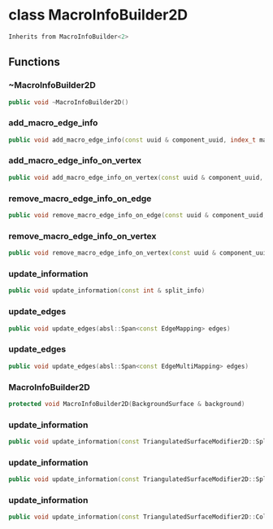 # class MacroInfoBuilder2D


```cpp
Inherits from MacroInfoBuilder<2>
```



## Functions

### ~MacroInfoBuilder2D

```cpp
public void ~MacroInfoBuilder2D()
```


### add_macro_edge_info

```cpp
public void add_macro_edge_info(const uuid & component_uuid, index_t macro_edge_id, absl::Span<const index_t> background_surface_edge_ids)
```


### add_macro_edge_info_on_vertex

```cpp
public void add_macro_edge_info_on_vertex(const uuid & component_uuid, index_t macro_edge_id, index_t background_surface_vertex_id)
```


### remove_macro_edge_info_on_edge

```cpp
public void remove_macro_edge_info_on_edge(const uuid & component_uuid, index_t macro_edge_id, index_t background_surface_edge_id)
```


### remove_macro_edge_info_on_vertex

```cpp
public void remove_macro_edge_info_on_vertex(const uuid & component_uuid, index_t macro_edge_id, index_t background_surface_vertex_id)
```


### update_information

```cpp
public void update_information(const int & split_info)
```

### update_edges

```cpp
public void update_edges(absl::Span<const EdgeMapping> edges)
```


### update_edges

```cpp
public void update_edges(absl::Span<const EdgeMultiMapping> edges)
```


### MacroInfoBuilder2D

```cpp
protected void MacroInfoBuilder2D(BackgroundSurface & background)
```


### update_information

```cpp
public void update_information(const TriangulatedSurfaceModifier2D::SplitTriangleInfo & split_info)
```


### update_information

```cpp
public void update_information(const TriangulatedSurfaceModifier2D::SplitPolygonEdgeInfo & split_info)
```


### update_information

```cpp
public void update_information(const TriangulatedSurfaceModifier2D::CollapseEdgeInfo & collapse_info)
```




